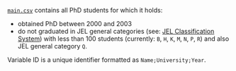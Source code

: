 [`main.csv`](main.csv) contains all PhD students for which it holds:

* obtained PhD between 2000 and 2003
* do not graduated in JEL general categories (see: [JEL Classification System](https://www.aeaweb.org/econlit/jelCodes.php?view=jel)) with less than 100 students (currently: `B`, `H`, `K`, `M`, `N`, `P`, `R`) and also JEL general category `Q`.

Variable ID is a unique identifier formatted as `Name;University;Year`.

